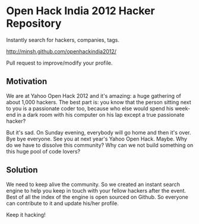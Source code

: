 # Open Hack India 2012 Hacker Repository

Instantly search for hackers, companies, tags.

http://minsh.github.com/openhackindia2012/

Pull request to improve/modify your profile.

## Motivation

We are at Yahoo Open Hack 2012 and it's amazing: a huge gathering of about 1,000 hackers. 
The best part is: you know that the person sitting next to you is a passionate coder too, 
because who else would spend his week-end in a dark room with his computer on his lap except a true passionate hacker?

But it's sad. On Sunday evening, everybody will go home and then it's over. Bye bye everyone. 
See you at next year's Yahoo Open Hack. Maybe. Why do we have to dissolve this community? 
Why can we not build something on this huge pool of code lovers?
 
## Solution

We need to keep alive the community. 
So we created an instant search engine to help you keep in touch with your fellow hackers after the event. 
Best of all the index of the engine is open sourced on Github. 
So everyone can contribute to it and update his/her profile.

Keep it hacking!




